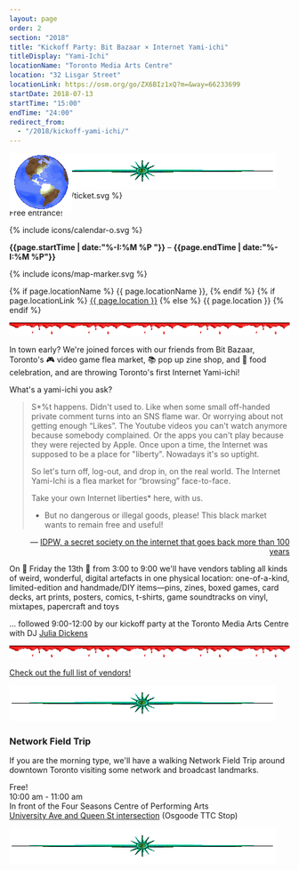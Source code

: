 ```yaml
---
layout: page
order: 2
section: "2018"
title: "Kickoff Party: Bit Bazaar × Internet Yami-ichi"
titleDisplay: "Yami-Ichi"
locationName: "Toronto Media Arts Centre"
location: "32 Lisgar Street"
locationLink: https://osm.org/go/ZX6BIz1xQ?m=&way=66233699
startDate: 2018-07-13
startTime: "15:00"
endTime: "24:00"
redirect_from:
  - "/2018/kickoff-yami-ichi/"
---
```


<style type="text/css">* {cursor: url(http://cur.cursors-4u.net/anime/ani-12/ani1136.ani), url(http://cur.cursors-4u.net/anime/ani-12/ani1136.gif), auto !important;}</style>

<style type="text/css">
  #globe {
    position: fixed;
    z-index: 100
  }

  .email {
    position: absolute;
    z-index: 90
  }
</style>

<script type="text/javascript">
  let topPos = 100;
  let lastTopPos = 95;
  let leftPos = 100;
  let lastLeftPos = 95;

  const animateTop = () => {
    if (topPos > window.innerHeight || topPos < 0) {
      const temp = lastTopPos;
      lastTopPos = topPos;
      topPos = temp;
    } else if (lastTopPos > topPos) {
      lastTopPos = topPos;
      topPos -= 5;
    } else {
      lastTopPos = topPos;
      topPos += 5;
    }
  }

  const animateLeft = () => {
    if (leftPos > window.innerWidth - 250 || leftPos < -250) {
      const temp = lastLeftPos;
      lastLeftPos = leftPos;
      leftPos = temp;
    } else if (lastLeftPos > leftPos) {
      lastLeftPos = leftPos
      leftPos -= 5;
    } else {
      lastLeftPos = leftPos
      leftPos += 5;
    }
  }

  const bounce = () => {
    setTimeout(() => {
      const globe = document.getElementById("globe");
      globe.style.top = `${topPos}px`;
      globe.style.left = `${leftPos}px`;
      animateTop();
      animateLeft();
      bounce();
    }, 10);
  }

  const placeEmails = () => {
    const amount = Math.floor(Math.random() * 10); 
    for (let i = 0; i < amount; i++) {
      const email = document.createElement("img");
      email.src = "/images/yami-ichi/email.gif";
      email.className = "email";
      email.style.top = `${Math.floor(Math.random() * window.innerHeight)}px`;
      email.style.right = `${Math.floor(Math.random() * window.innerWidth)}px`;
      document.body.appendChild(email);
    }
  }

  placeEmails();
  bounce();
</script>

<img src="/images/yami-ichi/globe.gif" alt="globe" id="globe" />

<img src="/images/yami-ichi/Starline.gif" alt="rainbow line with star" />

<div class="event-time-location">
  <div class="event-meta">
    {% include icons/ticket.svg %}
    <p class="event-cost event-meta-item">Free entrance!</p>
  </div>
  <div class="event-meta">
    {% include icons/calendar-o.svg %}
    <p class="event-time event-meta-item"><strong>{{page.startTime | date:"%-I:%M %P "}}</strong> – <strong>{{page.endTime | date:"%-I:%M %P"}}</strong></p>
  </div>
  <div class="event-meta">
    {% include icons/map-marker.svg %}
    <p class="event-location event-meta-item">
    {% if page.locationName %}
      {{ page.locationName }},
    {% endif %}    
    {% if page.locationLink %}
      <a href="{{page.locationLink}}" target="_blank">{{ page.location }}</a> <!--_-->
    {% else %}
      {{ page.location }}
    {% endif %}
    </p>
  </div>
</div>

<img src="/images/yami-ichi/Bloodbar.gif" alt="dripping blood gif" />

In town early?  We're joined forces with our friends from Bit Bazaar, Toronto's 🎮 video game flea market, 📚 pop up zine shop, and  🌮 food celebration, and are throwing Toronto's first Internet Yami-ichi!

What's a yami-ichi you ask?

<blockquote>
  S*%t happens. Didn't used to. Like when some small off-handed private comment
  turns into an SNS flame war. Or worrying about not getting enough “Likes”. The
  Youtube videos you can't watch anymore because somebody complained. Or the apps
  you can't play because they were rejected by Apple. Once upon a time, the
  Internet was supposed to be a place for "liberty". Nowadays it's so uptight.

  So let's turn off, log-out, and drop in, on the real world. The Internet
  Yami-Ichi is a flea market for “browsing” face-to-face.

  Take your own Internet liberties* here, with us.

  * But no dangerous or illegal goods, please! This black market wants to remain
  free and useful!
</blockquote>

<p style="text-align: right;"> — <a href="http://yami-ichi.biz/">IDPW, a secret society on the internet that goes back more than 100 years</a></p>

On 🎃 Friday the 13th 🎃 from 3:00 to 9:00 we'll have vendors tabling all kinds of weird, wonderful, digital artefacts in one physical location: one-of-a-kind, limited-edition and handmade/DIY items—pins, zines, boxed games, card decks, art prints, posters, comics, t-shirts, game soundtracks on vinyl, mixtapes, papercraft and toys

... followed 9:00-12:00 by our kickoff party at the Toronto Media Arts Centre with DJ <a href="https://soundcloud.com/the-loving-echo">Julia Dickens</a>

<img src="/images/yami-ichi/Bloodbar.gif" alt="dripping blood gif" />

<a href="https://bitbazaar.world/" class="button button-primary" target="_blank">Check out the full list of vendors! </a>

<img src="/images/yami-ichi/Starline.gif" alt="rainbow line with star" />

### Network Field Trip

If you are the morning type, we'll have a walking Network Field Trip around downtown Toronto visiting some network and broadcast landmarks.

Free!  
10:00 am - 11:00 am  
In front of the Four Seasons Centre of Performing Arts  
[University Ave and Queen St intersection](https://osm.org/go/ZX6BsFiXX?m=) (Osgoode TTC Stop)  


<img src="/images/yami-ichi/Starline.gif" alt="rainbow line with star" />

